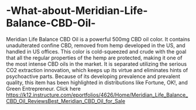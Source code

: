 # -What-about-Meridian-Life-Balance-CBD-Oil-
Meridian Life Balance CBD Oil is a powerful 500mg CBD oil color. It contains unadulterated confine CBD, removed from hemp developed in the US, and handled in US offices. This color is cold-squeezed and crude with the goal that all the regular properties of the hemp are protected, making it one of the most intense CBD oils in the market. It is separated utilizing the serious CO2 extraction innovation, which keeps up its virtue and eliminates hints of psychoactive parts. Because of its developing prevalence and prevalent quality, this item has been highlighted in distributions like Fortune, OK!, and Green Entrepreneur. Click here https://k12.instructure.com/eportfolios/4626/Home/Meridian_Life_Balance_CBD_Oil_ReviewsBest_Meridian_CBD_Oil_for_Sale
